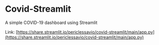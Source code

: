 # Covid-Streamlit
A simple COVID-19 dashboard using Streamlit

Link: [https://share.streamlit.io/periclessavio/covid-streamlit/main/app.py](https://share.streamlit.io/periclessavio/covid-streamlit/main/app.py)
